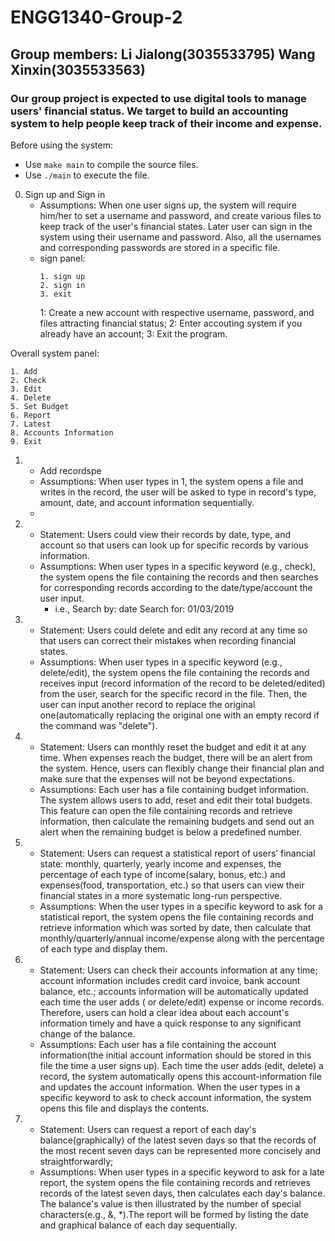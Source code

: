 # ENGG1340-Group-2
## Group members: Li Jialong(3035533795) Wang Xinxin(3035533563)
### Our group project is expected to use digital tools to manage users' financial status. We target to build an accounting system to help people keep track of their income and expense. 

Before using the system: 
 - Use `make main` to compile the source files.
 - Use `./main` to execute the file.
 
0. Sign up and Sign in
   - Assumptions: When one user signs up, the system will require him/her to set a username and password, and create various files to keep track of the user's financial states. Later user can sign in the system using their username and password. Also, all the usernames and corresponding passwords are stored in a specific file. 
   - sign panel:
     ```
     1. sign up
     2. sign in
     3. exit
     ```
     1: Create a new account with respective username, password, and files attracting financial status;
     2: Enter accouting system if you already have an account;
     3: Exit the program.

Overall system panel:
```
1. Add
2. Check
3. Edit
4. Delete
5. Set Budget
6. Report
7. Latest
8. Accounts Information
9. Exit
```

1. - Add recordspe
   - Assumptions: When user types in 1, the system opens a file and writes in the record, the user will be asked to type in record's type, amount, date, and account information sequentially.
   - 

3. - Statement: Users could view their records by date, type, and account so that users can look up for specific records by various information.
   - Assumptions: When user types in a specific keyword (e.g., check), the system opens the file containing the records and then searches for corresponding records according to the date/type/account the user input.
     - i.e., Search by: date   Search for: 01/03/2019

4. - Statement: Users could delete and edit any record at any time so that users can correct their mistakes when recording financial states.
   - Assumptions: When user types in a specific keyword (e.g., delete/edit), the system opens the file containing the records and receives input (record information of the record to be deleted/edited) from the user, search for the specific record in the file. Then, the user can input another record to replace the original one(automatically replacing the original one with an empty record if the command was "delete").

5. - Statement: Users can monthly reset the budget and edit it at any time. When expenses reach the budget, there will be an alert from the system. Hence, users can flexibly change their financial plan and make sure that the expenses will not be beyond expectations.
   - Assumptions: Each user has a file containing budget information. The system allows users to add, reset and edit their total budgets. This feature can open the file containing records and retrieve information, then calculate the remaining budgets and send out an alert when the remaining budget is below a predefined number.  

6. - Statement: Users can request a statistical report of users’ financial state: monthly, quarterly, yearly income and expenses, the percentage of each type of income(salary, bonus, etc.) and expenses(food, transportation, etc.) so that users can view their financial states in a more systematic long-run perspective.
   - Assumptions: When the user types in a specific keyword to ask for a statistical report, the system opens the file containing records and retrieve information which was sorted by date, then calculate that monthly/quarterly/annual income/expense along with the percentage of each type and display them.  

7. - Statement: Users can check their accounts information at any time; account information includes credit card invoice, bank account balance, etc.; accounts information will be automatically updated each time the user adds ( or delete/edit) expense or income records. Therefore, users can hold a clear idea about each account's information timely and have a quick response to any significant change of the balance.
   - Assumptions: Each user has a file containing the account information(the initial account information should be stored in this file the time a user signs up). Each time the user adds (edit, delete) a record, the system automatically opens this account-information file and updates the account information. When the user types in a specific keyword to ask to check account information, the system opens this file and displays the contents.  

8. - Statement: Users can request a report of each day's balance(graphically) of the latest seven days so that the records of the most recent seven days can be represented more concisely and straightforwardly;
   - Assumptions: When user types in a specific keyword to ask for a late report, the system opens the file containing records and retrieves records of the latest seven days, then calculates each day's balance. The balance's value is then illustrated by the number of special characters(e.g., &, *).The report will be formed by listing the date and graphical balance of each day sequentially.
